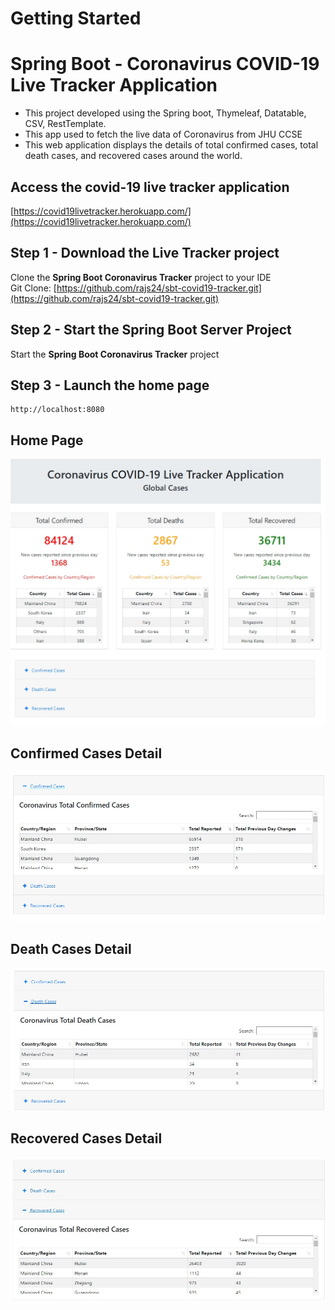 # Getting Started
# Spring Boot - Coronavirus COVID-19 Live Tracker Application
* This project developed using the Spring boot, Thymeleaf, Datatable, CSV, RestTemplate. 
* This app used to fetch the live data of Coronavirus from JHU CCSE
* This web application displays the details of total confirmed cases, total death cases, and recovered cases around the world.

## Access the covid-19 live tracker application
[https://covid19livetracker.herokuapp.com/](https://covid19livetracker.herokuapp.com/)


## Step 1 - Download the Live Tracker project

Clone the **Spring Boot Coronavirus Tracker** project to your IDE  
Git Clone: [https://github.com/rajs24/sbt-covid19-tracker.git](https://github.com/rajs24/sbt-covid19-tracker.git)  

## Step 2 - Start the Spring Boot Server Project
Start the **Spring Boot Coronavirus Tracker** project


## Step 3 - Launch the home page
```
http://localhost:8080
```
## Home Page 
![covid home page 1](https://github.com/rajs24/sbt-cloud-config/blob/master/images/sbt-covid-home-page-01.jpg)

## Confirmed Cases Detail
![covid section 1](https://github.com/rajs24/sbt-cloud-config/blob/master/images/sbt-covid-home-page-02.jpg)

## Death Cases Detail 
![covid section 2](https://github.com/rajs24/sbt-cloud-config/blob/master/images/sbt-covid-home-page-03.jpg)

## Recovered Cases Detail
![covid section 3](https://github.com/rajs24/sbt-cloud-config/blob/master/images/sbt-covid-home-page-04.jpg)
